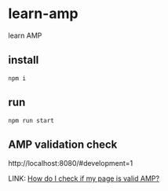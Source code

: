 # learn-amp
learn AMP

## install

```
npm i
```

## run

```
npm run start
```

## AMP validation check

http://localhost:8080/#development=1

LINK: [How do I check if my page is valid AMP?](https://www.ampproject.org/docs/fundamentals/validate)
